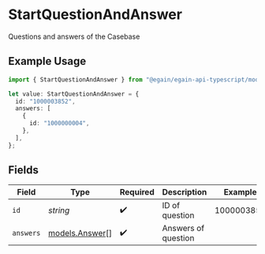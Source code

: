 # StartQuestionAndAnswer

Questions and answers of the Casebase

## Example Usage

```typescript
import { StartQuestionAndAnswer } from "@egain/egain-api-typescript/models";

let value: StartQuestionAndAnswer = {
  id: "1000003852",
  answers: [
    {
      id: "1000000004",
    },
  ],
};
```

## Fields

| Field                                  | Type                                   | Required                               | Description                            | Example                                |
| -------------------------------------- | -------------------------------------- | -------------------------------------- | -------------------------------------- | -------------------------------------- |
| `id`                                   | *string*                               | :heavy_check_mark:                     | ID of question                         | 1000003852                             |
| `answers`                              | [models.Answer](../models/answer.md)[] | :heavy_check_mark:                     | Answers of question                    |                                        |